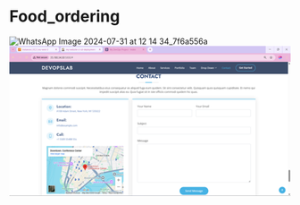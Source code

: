 # Food_ordering

![WhatsApp Image 2024-07-31 at 12 14 34_7f6a556a](https://github.com/user-attachments/assets/06f6422f-2fa0-4b6f-a6b1-ff1fce770392)
![Image Alt](https://github.com/jayshrilandge30/Devops_auto_deploy_website/blob/master/images/screenshot22.png?raw=true)

